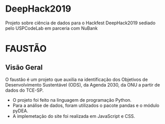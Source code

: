 # DeepHack2019
Projeto sobre ciência de dados para o Hackfest DeepHack2019 sediado pelo USPCodeLab em parceria com NuBank


# FAUSTÃO

## Visão Geral
O faustão é um projeto que auxilia na identificação dos Objetivos de Desenvolvimento Sustentável (ODS), da Agenda 2030, da ONU a partir de dados do TCE-SP. 

  * O projeto foi feito na linguagem de programação Python. 
  * Para a análise de dados, foram utilizados o pacote pandas e o módulo pyDEA.
  * A implemetação do site foi realizada em JavaScript e CSS.


